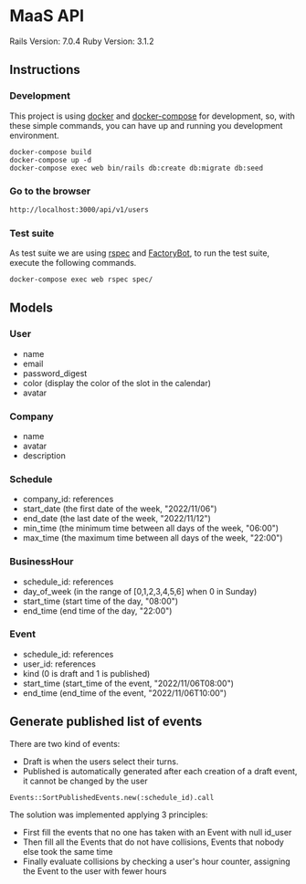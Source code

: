 # MaaS API

Rails Version: 7.0.4
Ruby Version: 3.1.2

## Instructions

### Development
This project is using [docker](https://www.docker.com/get-started) and [docker-compose](https://docs.docker.com/compose/install/) for development,
so, with these simple commands, you can have up and running you development environment.

```
docker-compose build
docker-compose up -d
docker-compose exec web bin/rails db:create db:migrate db:seed
```
### Go to the browser

```bash
http://localhost:3000/api/v1/users
```

### Test suite
As test suite we are using [rspec](https://rspec.info/) and [FactoryBot](https://github.com/thoughtbot/factory_bot/blob/master/GETTING_STARTED.md),
to run the test suite, execute the following commands.

```bash
docker-compose exec web rspec spec/
```

## Models
### User
- name
- email
- password_digest
- color (display the color of the slot in the calendar)
- avatar
### Company
- name
- avatar
- description
### Schedule
- company_id: references
- start_date (the first date of the week, "2022/11/06")
- end_date (the last date of the week, "2022/11/12")
- min_time (the minimum time between all days of the week, "06:00")
- max_time (the maximum time between all days of the week, "22:00")
### BusinessHour
- schedule_id: references
- day_of_week (in the range of [0,1,2,3,4,5,6] when 0 in Sunday)
- start_time (start time of the day, "08:00")
- end_time (end time of the day, "22:00")
### Event
- schedule_id: references
- user_id: references
- kind (0 is draft and 1 is published)
- start_time (start_time of the event, "2022/11/06T08:00")
- end_time (end_time of the event, "2022/11/06T10:00")

## Generate published list of events
There are two kind of events:
- Draft is when the users select their turns.
- Published is automatically generated after each creation of a draft event, it cannot be changed by the user
```
Events::SortPublishedEvents.new(:schedule_id).call
```

The solution was implemented applying 3 principles:
- First fill the events that no one has taken with an Event with null id_user
- Then fill all the Events that do not have collisions, Events that nobody else took the same time
- Finally evaluate collisions by checking a user's hour counter, assigning the Event to the user with fewer hours